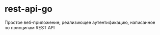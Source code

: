 # rest-api-go

Простое веб-приложение, реализиющее аутентификацию, написанное по принципам REST API
